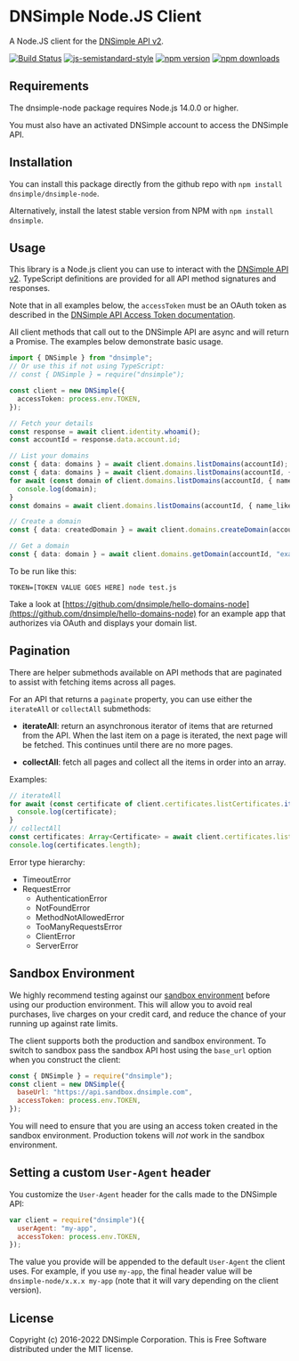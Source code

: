 # DNSimple Node.JS Client

A Node.JS client for the [DNSimple API v2](https://developer.dnsimple.com/v2/).

[![Build Status](https://travis-ci.com/dnsimple/dnsimple-node.svg?branch=main)](https://travis-ci.com/dnsimple/dnsimple-node)
[![js-semistandard-style](https://img.shields.io/badge/code%20style-semistandard-brightgreen.svg?style=flat-square)](https://github.com/standard/semistandard)
[![npm version](https://badge.fury.io/js/dnsimple.svg)](https://badge.fury.io/js/dnsimple)
[![npm downloads](https://img.shields.io/npm/dm/dnsimple.svg)](https://www.npmjs.com/package/dnsimple)

## Requirements

The dnsimple-node package requires Node.js 14.0.0 or higher.

You must also have an activated DNSimple account to access the DNSimple API.

## Installation

You can install this package directly from the github repo with `npm install dnsimple/dnsimple-node`.

Alternatively, install the latest stable version from NPM with `npm install dnsimple`.

## Usage

This library is a Node.js client you can use to interact with the [DNSimple API v2](https://developer.dnsimple.com/v2/). TypeScript definitions are provided for all API method signatures and responses.

Note that in all examples below, the `accessToken` must be an OAuth token as described in the [DNSimple API Access Token documentation](https://support.dnsimple.com/articles/api-access-token/).

All client methods that call out to the DNSimple API are async and will return a Promise. The examples below demonstrate basic usage.

```typescript
import { DNSimple } from "dnsimple";
// Or use this if not using TypeScript:
// const { DNSimple } = require("dnsimple");

const client = new DNSimple({
  accessToken: process.env.TOKEN,
});

// Fetch your details
const response = await client.identity.whoami();
const accountId = response.data.account.id;

// List your domains
const { data: domains } = await client.domains.listDomains(accountId);
const { data: domains } = await client.domains.listDomains(accountId, { page: 3 });
for await (const domain of client.domains.listDomains(accountId, { name_like: ".com" }).iterateAll()) {
  console.log(domain);
}
const domains = await client.domains.listDomains(accountId, { name_like: ".com" }).collectAll();

// Create a domain
const { data: createdDomain } = await client.domains.createDomain(accountId, { name: "example.com" });

// Get a domain
const { data: domain } = await client.domains.getDomain(accountId, "example.com");
```

To be run like this:

```shell
TOKEN=[TOKEN VALUE GOES HERE] node test.js
```

Take a look at [https://github.com/dnsimple/hello-domains-node](https://github.com/dnsimple/hello-domains-node) for an example app that authorizes via OAuth and displays your domain list.

## Pagination

There are helper submethods available on API methods that are paginated to assist with fetching items across all pages.

For an API that returns a `paginate` property, you can use either the `iterateAll` or `collectAll` submethods:

- **iterateAll**: return an asynchronous iterator of items that are returned from the API. When the last item on a page is iterated, the next page will be fetched. This continues until there are no more pages.

- **collectAll**: fetch all pages and collect all the items in order into an array.

Examples:

```typescript
// iterateAll
for await (const certificate of client.certificates.listCertificates.iterateAll(1010, "bingo.pizza")) {
  console.log(certificate);
}
// collectAll
const certificates: Array<Certificate> = await client.certificates.listCertificates.collectAll(1010, "bingo.pizza");
console.log(certificates.length);
```

Error type hierarchy:
- TimeoutError
- RequestError
  - AuthenticationError
  - NotFoundError
  - MethodNotAllowedError
  - TooManyRequestsError
  - ClientError
  - ServerError

## Sandbox Environment

We highly recommend testing against our [sandbox environment](https://developer.dnsimple.com/sandbox/) before using our production environment. This will allow you to avoid real purchases, live charges on your credit card, and reduce the chance of your running up against rate limits.

The client supports both the production and sandbox environment. To switch to sandbox pass the sandbox API host using the `base_url` option when you construct the client:

```javascript
const { DNSimple } = require("dnsimple");
const client = new DNSimple({
  baseUrl: "https://api.sandbox.dnsimple.com",
  accessToken: process.env.TOKEN,
});
```

You will need to ensure that you are using an access token created in the sandbox environment. Production tokens will *not* work in the sandbox environment.

## Setting a custom `User-Agent` header

You customize the `User-Agent` header for the calls made to the DNSimple API:

```javascript
var client = require("dnsimple")({
  userAgent: "my-app",
  accessToken: process.env.TOKEN,
});
```

The value you provide will be appended to the default `User-Agent` the client uses. For example, if you use `my-app`, the final header value will be `dnsimple-node/x.x.x my-app` (note that it will vary depending on the client version).

## License

Copyright (c) 2016-2022 DNSimple Corporation. This is Free Software distributed under the MIT license.
